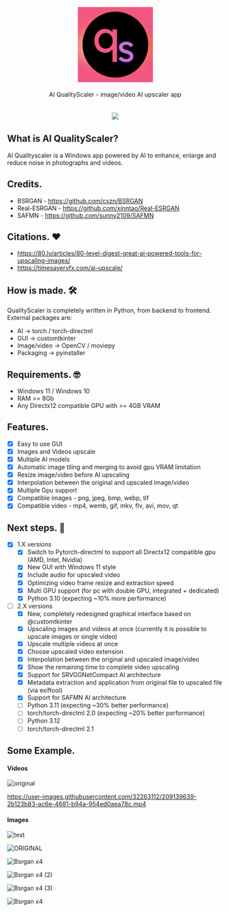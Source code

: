 <!DOCTYPE html>
<html>
<body>
    <div align="center">    
        <img src="https://github.com/Djdefrag/QualityScaler/blob/main/Assets/logo.png" width="175"> 
        <br><br> AI QualityScaler - image/video AI upscaler app <br><br>
    </div>
    <br>
    <div align="center">
        <img src="https://github.com/Djdefrag/QualityScaler/assets/32263112/629c520b-4a88-4d38-a12c-795e6833f842">
    </div>
</body>
</html>

## What is AI QualityScaler?
AI Qualityscaler is a Windows app powered by AI to enhance, enlarge and reduce noise in photographs and videos.

## Credits.
- BSRGAN - https://github.com/cszn/BSRGAN
- Real-ESRGAN - https://github.com/xinntao/Real-ESRGAN
- SAFMN - https://github.com/sunny2109/SAFMN

## Citations. ❤
- https://80.lv/articles/80-level-digest-great-ai-powered-tools-for-upscaling-images/
- https://timesavervfx.com/ai-upscale/

## How is made. 🛠
QualityScaler is completely written in Python, from backend to frontend. 
External packages are:
- AI  -> torch / torch-directml
- GUI -> customtkinter
- Image/video -> OpenCV / moviepy
- Packaging   -> pyinstaller

## Requirements. 🤓
- Windows 11 / Windows 10
- RAM >= 8Gb
- Any Directx12 compatible GPU with  >=  4GB VRAM

## Features.
- [x] Easy to use GUI
- [x] Images and Videos upscale
- [x] Multiple AI models
- [x] Automatic image tiling and merging to avoid gpu VRAM limitation
- [x] Resize image/video before AI upscaling
- [x] Interpolation between the original and upscaled image/video
- [x] Multiple Gpu support
- [x] Compatible images - png, jpeg, bmp, webp, tif  
- [x] Compatible video  - mp4, wemb, gif, mkv, flv, avi, mov, qt 

## Next steps. 🤫
- [x] 1.X versions
    - [x] Switch to Pytorch-directml to support all Directx12 compatible gpu (AMD, Intel, Nvidia)
    - [x] New GUI with Windows 11 style
    - [x] Include audio for upscaled video
    - [x] Optimizing video frame resize and extraction speed
    - [x] Multi GPU support (for pc with double GPU, integrated + dedicated)
    - [x] Python 3.10 (expecting ~10% more performance)
- [ ] 2.X versions
    - [x] New, completely redesigned graphical interface based on @customtkinter
    - [x] Upscaling images and videos at once (currently it is possible to upscale images or single video)
    - [x] Upscale multiple videos at once
    - [x] Choose upscaled video extension
    - [x] Interpolation between the original and upscaled image/video
    - [x] Show the remaining time to complete video upscaling
    - [x] Support for SRVGGNetCompact AI architecture
    - [x] Metadata extraction and application from original file to upscaled file (via exiftool)
    - [x] Support for SAFMN AI architecture
    - [ ] Python 3.11 (expecting ~30% better performance)
    - [ ] torch/torch-directml 2.0 (expecting ~20% better performance)
    - [ ] Python 3.12
    - [ ] torch/torch-directml 2.1 

## Some Example.

#### Videos
![original](https://user-images.githubusercontent.com/32263112/209139620-bdd028f8-d5fc-40de-8f3d-6b80a14f8aab.gif)

https://user-images.githubusercontent.com/32263112/209139639-2b123b83-ac6e-4681-b94a-954ed0aea78c.mp4

#### Images
![test](https://user-images.githubusercontent.com/32263112/166690007-f1601487-7b94-4f2c-b4e2-436bc189a26e.png)

![ORIGINAL](https://user-images.githubusercontent.com/32263112/226847190-e4dbda21-8896-456d-8120-3137f3d2ac62.png)

![Bsrgan x4](https://user-images.githubusercontent.com/32263112/168884625-c869baee-4cca-4a33-bdad-b65d9c29889d.png)

![Bsrgan x4 (2)](https://user-images.githubusercontent.com/32263112/197983965-40785dbd-78c6-48a0-a1eb-39d9c3278f42.png)

![Bsrgan x4 (3)](https://user-images.githubusercontent.com/32263112/197983979-5857a855-d402-4fab-9217-ee5bd057bd01.png)

![Bsrgan x4](https://user-images.githubusercontent.com/32263112/198290909-277e176e-ccb4-4a4b-8531-b182a18d566a.png)


